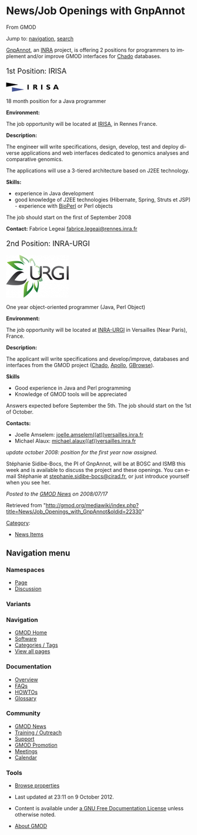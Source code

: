 <div id="mw-page-base" class="noprint">

</div>

<div id="mw-head-base" class="noprint">

</div>

<div id="content" class="mw-body" role="main">

<span id="top"></span>

<div id="mw-js-message" style="display:none;">

</div>



# <span dir="auto">News/Job Openings with GnpAnnot</span>

<div id="bodyContent">

<div id="siteSub">

From GMOD

</div>

<div id="contentSub">

</div>

<div id="jump-to-nav" class="mw-jump">

Jump to: [navigation](#mw-navigation), [search](#p-search)

</div>

<div id="mw-content-text" class="mw-content-ltr" lang="en" dir="ltr">

<a href="http://urgi.versailles.inra.fr/projects/GnpAnnot/"
class="external text" rel="nofollow">GnpAnnot</a>, an
<a href="http://www.inra.fr/" class="external text"
rel="nofollow">INRA</a> project, is offering 2 positions for programmers
to implement and/or improve GMOD interfaces for
<a href="../Chado" class="mw-redirect" title="Chado">Chado</a>
databases.

  

<div style="font-size: 140%">

1st Position: IRISA

</div>

<div class="floatright">

<a href="http://www.irisa.fr/home_html-en?set_language=en"
rel="nofollow" title="IRISA"><img
src="../../mediawiki/images/2/29/IRISALogo.jpg" width="143" height="25"
alt="IRISA" /></a>

</div>

18 month position for a Java programmer

**Environment:**

The job opportunity will be located at
<a href="http://www.irisa.fr/home_html-en?set_language=en"
class="external text" rel="nofollow">IRISA</a>, in Rennes France.

**Description:**

The engineer will write specifications, design, develop, test and deploy
diverse applications and web interfaces dedicated to genomics analyses
and comparative genomics.

The applications will use a 3-tiered architecture based on J2EE
technology.

**Skills:**

- experience in Java development
- good knowledge of J2EE technologies (Hibernate, Spring, Struts et
  JSP) - experience with [BioPerl](../BioPerl "BioPerl") or Perl objects

The job should start on the first of September 2008

**Contact:** Fabrice Legeai
<a href="mailto:fabrice.legeai@rennes.inra.fr" class="external text"
rel="nofollow">fabrice.legeai@rennes.inra.fr</a>

  

<div style="font-size: 140%">

2nd Position: INRA-URGI

</div>

<div class="floatright">

<a href="http://urgi.versailles.inra.fr/" rel="nofollow"
title="URGI"><img
src="../../mediawiki/images/thumb/2/23/Urgi.png/170px-Urgi.png"
srcset="../../mediawiki/images/thumb/2/23/Urgi.png/255px-Urgi.png 1.5x, ../../mediawiki/images/2/23/Urgi.png 2x"
width="170" height="116" alt="URGI" /></a>

</div>

One year object-oriented programmer (Java, Perl Object)

**Environment:**

The job opportunity will be located at
<a href="http://urgi.versailles.inra.fr/" class="external text"
rel="nofollow">INRA-URGI</a> in Versailles (Near Paris), France.

**Description:**

The applicant will write specifications and develop/improve, databases
and interfaces from the GMOD project
(<a href="../Chado" class="mw-redirect" title="Chado">Chado</a>,
[Apollo](../Apollo.1 "Apollo"), [GBrowse](../GBrowse.1 "GBrowse")).

**Skills**

- Good experience in Java and Perl programming
- Knowledge of GMOD tools will be appreciated

Answers expected before September the 5th. The job should start on the
1st of October.

**Contacts:**

- Joelle Amselem:
  <a href="mailto:joelle.amselem@versailles.inra.fr" class="external text"
  rel="nofollow">joelle.amselem((at))versailles.inra.fr</a>
- Michael Alaux:
  <a href="mailto:michael.alaux@versailles.inra.fr" class="external text"
  rel="nofollow">michael.alaux((at))versailles.inra.fr</a>

*update october 2008: position for the first year now assigned.*

  
Stéphanie Sidibe-Bocs, the PI of GnpAnnot, will be at BOSC and ISMB this
week and is available to discuss the project and these openings. You can
e-mail Stéphanie at
<a href="mailto:stephanie.sidibe-bocs@cirad.fr" class="external text"
rel="nofollow">stephanie.sidibe-bocs@cirad.fr</a>, or just introduce
yourself when you see her.

  

<div class="newsfooter">

*Posted to the [GMOD News](../GMOD_News "GMOD News") on 2008/07/17*

</div>

</div>

<div class="printfooter">

Retrieved from
"<http://gmod.org/mediawiki/index.php?title=News/Job_Openings_with_GnpAnnot&oldid=22330>"

</div>

<div id="catlinks" class="catlinks">

<div id="mw-normal-catlinks" class="mw-normal-catlinks">

[Category](../Special:Categories "Special:Categories"):

- [News Items](../Category:News_Items "Category:News Items")

</div>

</div>

<div class="visualClear">

</div>

</div>

</div>

<div id="mw-navigation">

## Navigation menu

<div id="mw-head">



<div id="left-navigation">

<div id="p-namespaces" class="vectorTabs" role="navigation"
aria-labelledby="p-namespaces-label">

### Namespaces

- <span id="ca-nstab-main"><a href="Job_Openings_with_GnpAnnot" accesskey="c"
  title="View the content page [c]">Page</a></span>
- <span id="ca-talk"><a
  href="http://gmod.org/mediawiki/index.php?title=Talk:News/Job_Openings_with_GnpAnnot&amp;action=edit&amp;redlink=1"
  accesskey="t"
  title="Discussion about the content page [t]">Discussion</a></span>

</div>

<div id="p-variants" class="vectorMenu emptyPortlet" role="navigation"
aria-labelledby="p-variants-label">

### 

### Variants[](#)

<div class="menu">

</div>

</div>

</div>

<div id="right-navigation">





</div>



</div>

</div>

</div>

<div id="mw-panel">

<div id="p-logo" role="banner">

<a href="../Main_Page"
style="background-image: url(../../images/GMOD-cogs.png);"
title="Visit the main page"></a>

</div>

<div id="p-Navigation" class="portal" role="navigation"
aria-labelledby="p-Navigation-label">

### Navigation

<div class="body">

- <span id="n-GMOD-Home">[GMOD Home](../Main_Page)</span>
- <span id="n-Software">[Software](../GMOD_Components)</span>
- <span id="n-Categories-.2F-Tags">[Categories /
  Tags](../Categories)</span>
- <span id="n-View-all-pages">[View all
  pages](../Special:AllPages)</span>

</div>

</div>

<div id="p-Documentation" class="portal" role="navigation"
aria-labelledby="p-Documentation-label">

### Documentation

<div class="body">

- <span id="n-Overview">[Overview](../Overview)</span>
- <span id="n-FAQs">[FAQs](../Category:FAQ)</span>
- <span id="n-HOWTOs">[HOWTOs](../Category:HOWTO)</span>
- <span id="n-Glossary">[Glossary](../Glossary)</span>

</div>

</div>

<div id="p-Community" class="portal" role="navigation"
aria-labelledby="p-Community-label">

### Community

<div class="body">

- <span id="n-GMOD-News">[GMOD News](../GMOD_News)</span>
- <span id="n-Training-.2F-Outreach">[Training /
  Outreach](../Training_and_Outreach)</span>
- <span id="n-Support">[Support](../Support)</span>
- <span id="n-GMOD-Promotion">[GMOD Promotion](../GMOD_Promotion)</span>
- <span id="n-Meetings">[Meetings](../Meetings)</span>
- <span id="n-Calendar">[Calendar](../Calendar)</span>

</div>

</div>

<div id="p-tb" class="portal" role="navigation"
aria-labelledby="p-tb-label">

### Tools

<div class="body">


- <span id="t-smwbrowselink"><a href="../Special:Browse/News-2FJob_Openings_with_GnpAnnot"
  rel="smw-browse">Browse properties</a></span>


</div>

</div>

</div>

</div>

<div id="footer" role="contentinfo">

- <span id="footer-info-lastmod">Last updated at 23:11 on 9 October
  2012.</span>
<!-- - <span id="footer-info-viewcount">8,202 page views.</span> -->
- <span id="footer-info-copyright">Content is available under
  <a href="http://www.gnu.org/licenses/fdl-1.3.html" class="external"
  rel="nofollow">a GNU Free Documentation License</a> unless otherwise
  noted.</span>

<!-- -->

- <span id="footer-places-about">[About
  GMOD](../GMOD:About "GMOD:About")</span>

<!-- -->






</div>
